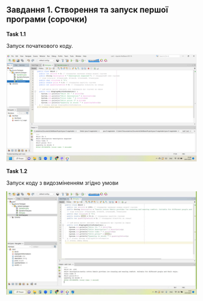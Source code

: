 ## Завдання 1. Створення та запуск першої програми (сорочки)

**Task 1.1**

Запуск початкового коду.
 
![alt-текст](https://github.com/ppc-ntu-khpi/java-0-angelxdem/blob/main/Solution/Task%201.1.png "Task 1.1")

**Task 1.2**

Запуск коду з видозміненням згідно умови

![alt-текст](https://github.com/ppc-ntu-khpi/java-0-angelxdem/blob/main/Solution/Task%201.2.jpg "Task 1.2")
